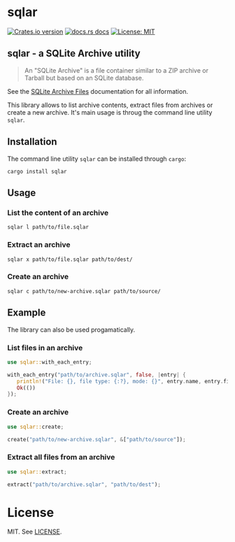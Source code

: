 # sqlar

[![Crates.io version](https://img.shields.io/crates/v/sqlar.svg?style=flat-square)](https://crates.io/crates/sqlar)
[![docs.rs docs](https://img.shields.io/badge/docs-latest-blue.svg?style=flat-square)](https://docs.rs/sqlar)
[![License: MIT](https://img.shields.io/github/license/badboy/sqlar-rs?style=flat-square)](LICENSE)

## sqlar - a SQLite Archive utility

> An "SQLite Archive" is a file container similar to a ZIP archive or Tarball but based on an SQLite database.

See the [SQLite Archive Files][sqlar] documentation for all information.

This library allows to list archive contents, extract files from archives or create a new
archive.
It's main usage is throug the command line utility `sqlar`.

## Installation

The command line utility `sqlar` can be installed through `cargo`:

```
cargo install sqlar
```

## Usage

### List the content of an archive

```
sqlar l path/to/file.sqlar
```

### Extract an archive

```
sqlar x path/to/file.sqlar path/to/dest/
```

### Create an archive

```
sqlar c path/to/new-archive.sqlar path/to/source/
```

## Example

The library can also be used progamatically.

### List files in an archive

```rust
use sqlar::with_each_entry;

with_each_entry("path/to/archive.sqlar", false, |entry| {
   println!("File: {}, file type: {:?}, mode: {}", entry.name, entry.filetype, entry.mode);
   Ok(())
});
```

### Create an archive

```rust
use sqlar::create;

create("path/to/new-archive.sqlar", &["path/to/source"]);
```

### Extract all files from an archive

```rust
use sqlar::extract;

extract("path/to/archive.sqlar", "path/to/dest");
```

[sqlar]: https://www.sqlite.org/sqlar.html

# License

MIT. See [LICENSE](LICENSE).
